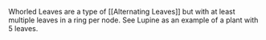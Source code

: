 Whorled Leaves are a type of [[Alternating Leaves]] but with at least multiple leaves in a ring per node.  See Lupine as an example of a plant with 5 leaves.